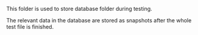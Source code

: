 This folder is used to store database folder during testing.

The relevant data in the database are stored as snapshots after the whole test file is finished.
